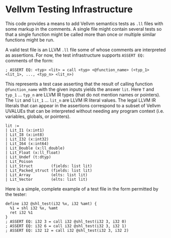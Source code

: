 # Vellvm Testing Infrastructure

This code provides a means to add Vellvm semantics tests as `.ll` files with
some markup in the comments.  A single file might contain several tests so
that a single function might be called more than once or multiple similar
functions might be run.


A valid test file is an LLVM `.ll` file some of whose comments are interpreted
as assertions.  For now, the test infrastructure supports `ASSERT EQ:` comments
of the form:

```
; ASSERT EQ: <typ> <lit> = call <typ> <@function_name> (<typ_1> <lit_1>, ..., <typ_n> <lit_n>)
```

This represents a test case asserting that the result of calling function
`@function_name` with the given inputs yields the answer `lit`.  Here `T` and
`typ_1` ... `typ_n` are LLVM IR types (that do not mention names or pointers).
The `lit` and `lit_1` ... `lit_n` are LLVM IR literal values.  The legal LLVM IR
literals that can appear in the assertions correspond to a subset of Vellvm
UVALUEs that can be interpreted without needing any program context
(i.e. variables, globals, or pointers).


```
lit :=
| Lit_I1 (x:int1)
| Lit_I8 (x:int8)
| Lit_I32 (x:int32)
| Lit_I64 (x:int64)
| Lit_Double (x:ll_double)
| Lit_Float (x:ll_float)
| Lit_Undef (t:dtyp)
| Lit_Poison
| Lit_Struct        (fields: list lit)
| Lit_Packed_struct (fields: list lit)
| Lit_Array         (elts: list lit)
| Lit_Vector        (elts: list lit)
```

Here is a simple, complete example of a test file in the form permitted by the
tester:

```
define i32 @shl_test(i32 %x, i32 %amt) {
  %1 = shl i32 %x, %amt
  ret i32 %1
}
; ASSERT EQ: i32 3 = call i32 @shl_test(i32 3, i32 0)
; ASSERT EQ: i32 6 = call i32 @shl_test(i32 3, i32 1)
; ASSERT EQ: i32 12 = call i32 @shl_test(i32 3, i32 2)
```
